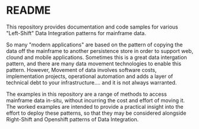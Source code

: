 # README

This repository provides documentation and code samples for various "Left-Shift" Data Integration patterns for mainframe data.

So many "modern applications" are based on the pattern of copying the data off the mainframe to another persistence store in order to support web, clound and mobile applications.
Sometimes this is a great data intergation pattern, and there are many data movement technologies to enable this pattern.
However, Movement of data involves software costs, implementation projects, operational automation and adds a layer of technical debt to your infrastructure.... and it is not always warranted.

The examples in this repository are a range of methods to access mainframe data in-situ, without incurring the cost and effort of moving it.
The worked examples are intended to provide a practical insight into the effort to deploy these patterns, so that they may be considered alongside Right-Shift and Openshift patterns of Data Integration.

